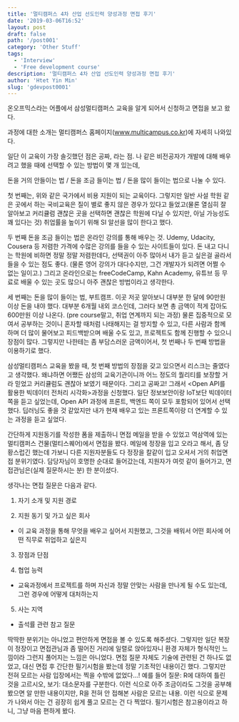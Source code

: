 ```yaml
---
title: '멀티캠퍼스 4차 산업 선도인력 양성과정 면접 후기'
date: '2019-03-06T16:52'
layout: post
draft: false
path: '/post001'
category: 'Other Stuff'
tags:
  - 'Interview'
  - 'Free development course'
description: '멀티캠퍼스 4차 산업 선도인력 양성과정 면접 후기'
author: 'Htet Yin Min'
slug: 'gdevpost0001'
---
```


온오프믹스라는 어플에서 삼성멀티캠퍼스 교육을 알게 되어서 신청하고 면접을 보고 왔다.

과정에 대한 소개는 멀티캠퍼스 홈페이지(www.multicampus.co.kr)에 자세히 나와있다.

일단 이 교육이 가장 솔깃했던 점은 공짜, 라는 점. 나 같은 비전공자가 개발에 대해 배우려고 했을 때에 선택할 수 있는 방법이 몇 개 있는데,

돈을 거의 안들이는 법 / 돈을 조금 들이는 법 / 돈을 많이 들이는 법으로 나눌 수 있다.

첫 번째는, 위와 같은 국가에서 비용 지원이 되는 교육이다. 그렇지만 일반 사설 학원 같은 곳에서 하는 국비교육은 질이 별로 좋지 않은 경우가 있다고 들었고(물론 열심히 잘 알아보고 커리큘럼 괜찮은 곳을 선택하면 괜찮은 학원에 다닐 수 있지만, 아닐 가능성도 꽤 있다는 것) 취업률을 높이기 위해 SI 알선을 많이 한다고 했다.

두 번째 돈을 조금 들이는 법은 온라인 강의를 통해 배우는 것. Udemy, Udacity, Cousera 등 저렴한 가격에 수많은 강의를 들을 수 있는 사이트들이 있다. 돈 내고 다니는 학원에 비하면 정말 정말 저렴한데다, 선택권이 아주 많아서 내가 듣고 싶은걸 골라서 들을 수 있는 점도 좋다. (물론 영어 강의가 대다수지만, 그건 개발자가 되려면 어쩔 수 없는 일이고.) 그리고 온라인으로는 freeCodeCamp, Kahn Academy, 유튜브 등 무료로 배울 수 있는 곳도 많으니 아주 괜찮은 방법이라고 생각한다.

세 번째는 돈을 많이 들이는 법, 부트캠프. 이곳 저곳 알아보니 대부분 한 달에 90만원 이상 돈을 내야 했다. 대부분 6개월 내외 코스인데, 그러다 보면 총 금액이 적게 잡아도 600만원 이상 나온다. (pre course말고, 취업 연계까지 되는 과정) 물론 집중적으로 모여서 공부하는 것이니 혼자할 때처럼 나태해지는 걸 방지할 수 있고, 다른 사람과 함께 하며 더 많이 물어보고 피드백받으며 배울 수도 있고, 프로젝트도 함께 진행할 수 있으니 장점이 많다. 그렇지만 나한테는 좀 부담스러운 금액이어서, 첫 번째나 두 번째 방법을 이용하기로 했다.

삼성멀티캠퍼스 교육을 봤을 때, 첫 번째 방법의 장점을 갖고 있으면서 리스크는 줄였다고 생각했다. 왜냐하면 어쨌든 삼성의 교육기관이니까 어느 정도의 퀄리티를 보장할 거라 믿었고 커리큘럼도 괜찮아 보였기 때문이다. 그리고 공짜고! 그래서 <Open API를 활용한 빅데이터 전처리 시각화>과정을 신청했다. 일단 정보보안이랑 IoT보단 빅데이터 쪽을 듣고 싶었는데, Open API 과정에 프론트, 백엔드 쪽이 모두 포함되어 있어서 선택했다. 딥러닝도 좋을 것 같았지만 내가 현재 배우고 있는 프론트쪽이랑 더 연계할 수 있는 과정을 듣고 싶었다.

간단하게 지원동기를 작성한 폼을 제출하니 면접 메일을 받을 수 있었고 역삼역에 있는 멀티캠퍼스 건물(멀티스퀘어)에서 면접을 봤다. 메일에 정장을 입고 오라고 해서, 좀 당황스럽긴 했는데 가보니 다른 지원자분들도 다 정장을 칼같이 입고 오셔서 거의 취업면접 분위기였다. 담당자님이 호명한 순대로 들어갔는데, 지원자가 여럿 같이 들어가고, 면접관님은(실제 질문하시는 분) 한 분이셨다.

생각나는 면접 질문은 다음과 같다.

1. 자기 소개 및 지원 경로

2. 지원 동기 및 가고 싶은 회사

- 이 교육 과정을 통해 무엇을 배우고 싶어서 지원했고, 그것을 배워서 어떤 회사에 어떤 직무로 취업하고 싶은지

3. 장점과 단점

4. 협업 능력

- 교육과정에서 프로젝트를 하며 자신과 정말 안맞는 사람을 만나게 될 수도 있는데, 그런 경우에 어떻게 대처하는지

5. 사는 지역

- 출석률 관련 참고 질문

딱딱한 분위기는 아니었고 편안하게 면접을 볼 수 있도록 해주셨다. 그렇지만 일단 복장이 정장이고 면접관님과 좀 떨어진 거리에 일렬로 앉아있자니 환경 자체가 형식적인 느낌이라 그런지 풀어지는 느낌은 아니었다. 면접 질문 자체도 기술에 관련된 건 하나도 없었고, 대신 면접 후 간단한 필기시험을 봤는데 정말 기초적인 내용이긴 했다. 그렇지만 전혀 모르는 사람 입장에서는 찍을 수밖에 없었다...! 예를 들어 질문: R에 대하여 틀린 것을 고르시오, 보기: 대소문자를 구분한다. 이런 식으로 아주 조금이라도 그것을 공부해봤으면 알 만한 내용이지만, R을 전혀 안 접해본 사람은 모르는 내용. 이런 식으로 문제가 나와서 아는 건 굉장히 쉽게 풀고 모르는 건 다 찍었다. 필기시험은 참고용이라고 하니, 그냥 마음 편하게 봤다.
